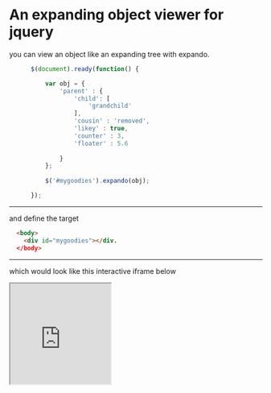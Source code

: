 # An expanding object viewer for jquery

you can view an object like an expanding tree with expando.

```javascript
      $(document).ready(function() {

          var obj = {
              'parent' : {
                  'child': [
                      'grandchild'
                  ],
                  'cousin' : 'removed',
                  'likey' : true,
                  'counter' : 3,
                  'floater' : 5.6
                  
              }
          };
          
          $('#mygoodies').expando(obj);

      });
```

___

and define the target

```html
  <body>
    <div id="mygoodies"></div.
  </body>
```
___

which would look like this interactive iframe below


<iframe width="200" height="200" src="https://eddo888.github.io/Expando/index.html"></iframe>

